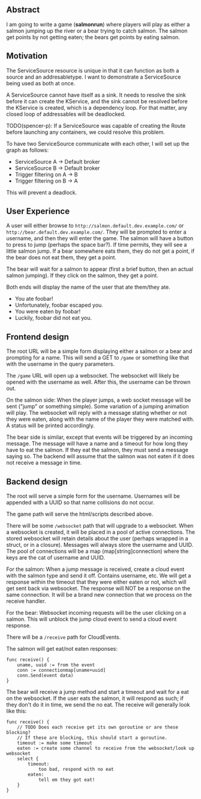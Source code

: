 ## Abstract

I am going to write a game (**salmonrun**) where players will play as either a
salmon jumping up the river or a bear trying to catch salmon. The salmon get
points by not getting eaten; the bears get points by eating salmon.

## Motivation

The ServiceSource resource is unique in that it can function as both a source
and an addresabletype. I want to demonstrate a ServiceSource being used as both
at once.

A ServiceSource cannot have itself as a sink. It needs to resolve the sink
before it can create the KService, and the sink cannot be resolved before the
KService is created, which is a dependency loop. For that matter, any closed
loop of addressables will be deadlocked.

TODO(spencer-p): If a ServiceSource was capable of creating the Route before
launching any containers, we could resolve this problem.

To have two ServiceSource communicate with each other, I will set up the graph
as follows:

 - ServiceSource A -> Default broker
 - ServiceSource B -> Default broker
 - Trigger filtering on A -> B
 - Trigger filtering on B -> A

This will prevent a deadlock.

## User Experience

A user will either browse to `http://salmon.default.dev.example.com/` or
`http://bear.default.dev.example.com/`. They will be prompted to enter a
username, and then they will enter the game. The salmon will have a button to
press to jump (perhaps the space bar?). If time permits, they will see a little
salmon jump. If a bear somewhere eats them, they do not get a point, if the bear
does not eat them, they get a point.

The bear will wait for a salmon to appear (first a brief button, then an actual
salmon jumping). If they click on the salmon, they get a point.

Both ends will display the name of the user that ate them/they ate.
 - You ate foobar!
 - Unfortunately, foobar escaped you.
 - You were eaten by foobar!
 - Luckily, foobar did not eat you.

## Frontend design

The root URL will be a simple form displaying either a salmon or a bear and
prompting for a name. This will send a GET to `/game` or something like that
with the username in the query parameters.

The `/game` URL will open up a websocket. The websocket will likely be opened
with the username as well. After this, the username can be thrown out.

On the salmon side: When the player jumps, a web socket message will be sent
("jump" or something simple). Some variation of a jumping animation will play.
The websocket will reply with a message stating whether or not they were eaten,
along with the name of the player they were matched with. A status will be
printed accordingly.

The bear side is similar, except that events will be triggered by an incoming
message. The message will have a name and a timeout for how long they have to
eat the salmon. If they eat the salmon, they must send a message saying so. The
backend will assume that the salmon was not eaten if it does not receive a
message in time.

## Backend design

The root will serve a simple form for the username. Usernames will be appended
with a UUID so that name collisions do not occur. 

The game path will serve the html/scripts described above.

There will be some `/websocket` path that will upgrade to a websocket. When a
websocket is created, it will be placed in a pool of active connections. The
stored websocket will retain details about the user (perhaps wrapped in a
struct, or in a closure). Messages will always store the username and UUID. The
pool of connections will be a map (map[string]connection) where the keys are the
cat of username and UUID.

For the salmon: When a jump message is received, create a cloud event with the
salmon type and send it off. Contains username, etc. We will get a response
within the timeout that they were either eaten or not, which will get sent back
via websocket. The response will NOT be a response on the same connection. It
will be a brand new connection that we process on the receive handler.

For the bear: Websocket incoming requests will be the user clicking on a salmon.
This will unblock the jump cloud event to send a cloud event response.

There will be a `/receive` path for CloudEvents.

The salmon will get eat/not eaten responses:
```
func receive() {
	uname, uuid := from the event
	conn := connectionmap[uname+uuid]
	conn.Send(event data)
}
```

The bear will receive a jump method and start a timeout and wait for a eat on
the websocket. If the user eats the salmon, it will respond as such; if they
don't do it in time, we send the no eat. The receive will generally look like
this:
```
func receive() {
	// TODO Does each receive get its own goroutine or are these blocking?
	// If these are blocking, this should start a goroutine.
	timeout := make some timeout
	eaten := create some channel to receive from the websocket/look up websocket
	select {
		timeout:
			too bad, respond with no eat
		eaten:
			tell em they got eat!
	}
}
```

